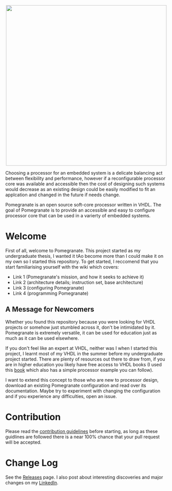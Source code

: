 <p align="center">
    <image src="https://github.com/Zachary-Pearce/Pomegranate/blob/main/images/logo/pomeg-white.png" style="height: 500px;"></image>
</p>

Choosing a processor for an embedded system is a delicate balancing act between flexibility and performance, however if a reconfigurable processor core was available and accessible then the cost of designing such systems would decrease as an existing design could be easily modified to fit an applcation and changed in the future if needs change.

Pomegranate is an open source soft-core processor written in VHDL. The goal of Pomegranate is to provide an accessible and easy to configure processor core that can be used in a varierty of embedded systems.

# Welcome
First of all, welcome to Pomegranate. This project started as my undergraduate thesis, I wanted it tAo become more than I could make it on my own so I started this repository. To get started, I reccomend that you start familiarising yourself with the wiki which covers:
- Link 1 (Pomegranate's mission, and how it seeks to achieve it)
- Link 2 (architecture details; instruction set, base architecture)
- Link 3 (configuring Pomegranate)
- Link 4 (programming Pomegranate)

## A Message for Newcomers
Whether you found this repository because you were looking for VHDL projects or somehow just stumbled across it, don't be intimidated by it. Pomegranate is extremely versatile, it can be used for education just as much as it can be used elsewhere.

If you don't feel like an expert at VHDL, neither was I when I started this project, I learnt most of my VHDL in the summer before my undergraduate project started. There are plenty of resources out there to draw from, if you are in higher education you likely have free access to VHDL books (I used this [book](https://www.amazon.co.uk/Digital-System-Design-VHDL-Zwolinski/dp/013039985X) which also has a simple processor example you can follow).

I want to extend this concept to those who are new to processor design, download an existing Pomegranate configuration and read over its documentation. Maybe try to experiment with changing the configuration and if you experience any difficulties, open an issue.

# Contribution
Please read the [contribution guidelines](https://github.com/Zachary-Pearce/Pomegranate/blob/main/.github/CONTRIBUTING.md) before starting, as long as these guidlines are followed there is a near 100% chance that your pull request will be accepted.

# Change Log
See the [Releases](https://github.com/Zachary-Pearce/Pomegranate/releases/) page. I also post about interesting discoveries and major changes on my [LinkedIn](https://www.linkedin.com/in/zachary-pearce-231307243/).

